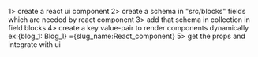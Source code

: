 1> create a react ui component 2> create a schema in "src/blocks" fields which
are needed by react component 3> add that schema in collection in field blocks
4> create a key value-pair to render components dynamically ex:{blog_1: Blog_1}
={slug_name:React_component} 5> get the props and integrate with ui
